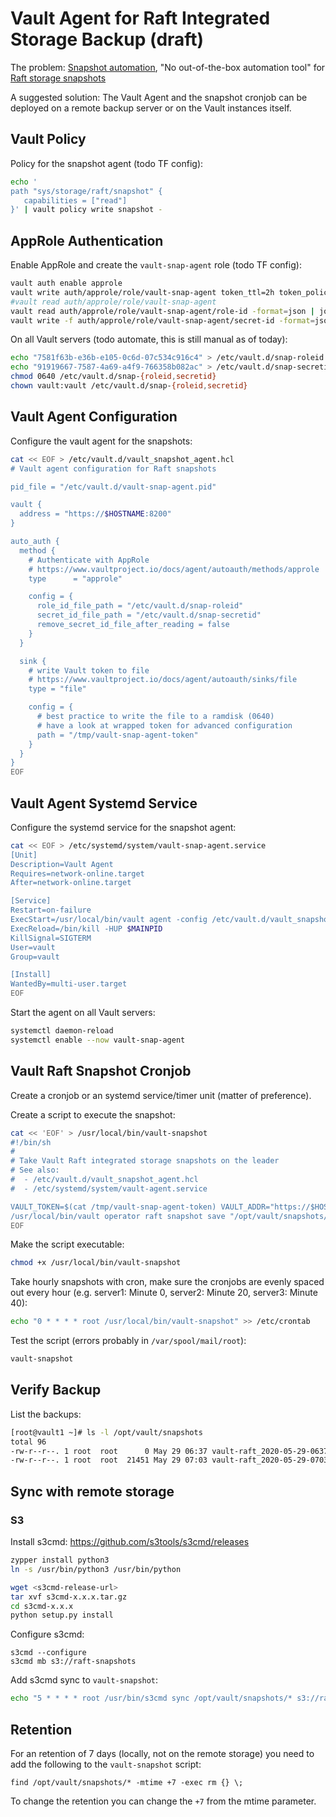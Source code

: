 # Vault Agent for Raft Integrated Storage Backup (draft)

The problem: [Snapshot automation](https://learn.hashicorp.com/vault/operations/storage-migration-checklist#summary), "No out-of-the-box automation tool" for [Raft storage snapshots](https://www.vaultproject.io/docs/commands/operator/raft)

A suggested solution: The Vault Agent and the snapshot cronjob can be deployed on a remote backup server or on the Vault instances itself.

## Vault Policy

Policy for the snapshot agent (todo TF config):
```bash
echo '
path "sys/storage/raft/snapshot" {
   capabilities = ["read"]
}' | vault policy write snapshot -
```
## AppRole Authentication

Enable AppRole and create the `vault-snap-agent` role (todo TF config):
```bash
vault auth enable approle
vault write auth/approle/role/vault-snap-agent token_ttl=2h token_policies=snapshot
#vault read auth/approle/role/vault-snap-agent
vault read auth/approle/role/vault-snap-agent/role-id -format=json | jq -r .data.role_id # sudo tee vault-host:/etc/vault.d/snap-roleid
vault write -f auth/approle/role/vault-snap-agent/secret-id -format=json | jq -r .data.secret_id # sudo tee vault-host:/etc/vault.d/snap-secretid
```

On all Vault servers (todo automate, this is still manual as of today):
```bash
echo "7581f63b-e36b-e105-0c6d-07c534c916c4" > /etc/vault.d/snap-roleid
echo "91919667-7587-4a69-a4f9-766358b082ac" > /etc/vault.d/snap-secretid
chmod 0640 /etc/vault.d/snap-{roleid,secretid}
chown vault:vault /etc/vault.d/snap-{roleid,secretid}
```

## Vault Agent Configuration

Configure the vault agent for the snapshots:
```bash
cat << EOF > /etc/vault.d/vault_snapshot_agent.hcl 
# Vault agent configuration for Raft snapshots

pid_file = "/etc/vault.d/vault-snap-agent.pid"

vault {
  address = "https://$HOSTNAME:8200"
}

auto_auth {
  method {
    # Authenticate with AppRole
    # https://www.vaultproject.io/docs/agent/autoauth/methods/approle
    type      = "approle"

    config = {
      role_id_file_path = "/etc/vault.d/snap-roleid"
      secret_id_file_path = "/etc/vault.d/snap-secretid"
      remove_secret_id_file_after_reading = false
    }
  }

  sink {
    # write Vault token to file
    # https://www.vaultproject.io/docs/agent/autoauth/sinks/file
    type = "file"

    config = {
      # best practice to write the file to a ramdisk (0640)
      # have a look at wrapped token for advanced configuration
      path = "/tmp/vault-snap-agent-token"
    }
  }
}
EOF
```

## Vault Agent Systemd Service

Configure the systemd service for the snapshot agent:
```bash
cat << EOF > /etc/systemd/system/vault-snap-agent.service
[Unit]
Description=Vault Agent
Requires=network-online.target
After=network-online.target

[Service]
Restart=on-failure
ExecStart=/usr/local/bin/vault agent -config /etc/vault.d/vault_snapshot_agent.hcl
ExecReload=/bin/kill -HUP $MAINPID
KillSignal=SIGTERM
User=vault
Group=vault

[Install]
WantedBy=multi-user.target
EOF
```

Start the agent on all Vault servers:
```bash
systemctl daemon-reload
systemctl enable --now vault-snap-agent
```

## Vault Raft Snapshot Cronjob

Create a cronjob or an systemd service/timer unit (matter of preference).

Create a script to execute the snapshot:
```bash
cat << 'EOF' > /usr/local/bin/vault-snapshot
#!/bin/sh
#
# Take Vault Raft integrated storage snapshots on the leader
# See also:
#  - /etc/vault.d/vault_snapshot_agent.hcl
#  - /etc/systemd/system/vault-agent.service

VAULT_TOKEN=$(cat /tmp/vault-snap-agent-token) VAULT_ADDR="https://$HOSTNAME:8200" \
/usr/local/bin/vault operator raft snapshot save "/opt/vault/snapshots/vault-raft_$(date +%F-%H%M).snapshot"
EOF
```

Make the script executable:
```bash
chmod +x /usr/local/bin/vault-snapshot
```

Take hourly snapshots with cron, make sure the cronjobs are evenly spaced out every hour (e.g. server1: Minute 0, server2: Minute 20, server3: Minute 40):
```bash
echo "0 * * * * root /usr/local/bin/vault-snapshot" >> /etc/crontab
```

Test the script (errors probably in `/var/spool/mail/root`):
```bash
vault-snapshot
```

## Verify Backup

List the backups:
```bash
[root@vault1 ~]# ls -l /opt/vault/snapshots
total 96
-rw-r--r--. 1 root  root      0 May 29 06:37 vault-raft_2020-05-29-0637.snapshot
-rw-r--r--. 1 root  root  21451 May 29 07:03 vault-raft_2020-05-29-0703.snapshot
```

## Sync with remote storage
### S3

Install s3cmd: https://github.com/s3tools/s3cmd/releases

```bash
zypper install python3
ln -s /usr/bin/python3 /usr/bin/python

wget <s3cmd-release-url>
tar xvf s3cmd-x.x.x.tar.gz
cd s3cmd-x.x.x
python setup.py install
``` 

Configure s3cmd:
```
s3cmd --configure
s3cmd mb s3://raft-snapshots
```

Add s3cmd sync to `vault-snapshot`:
```bash
echo "5 * * * * root /usr/bin/s3cmd sync /opt/vault/snapshots/* s3://raft-snapshots" >> /usr/local/bin/vault-snapshot
```

## Retention

For an retention of 7 days (locally, not on the remote storage) you need to add the following to the `vault-snapshot` script:
```
find /opt/vault/snapshots/* -mtime +7 -exec rm {} \;
```

To change the retention you can change the `+7` from the mtime parameter.
